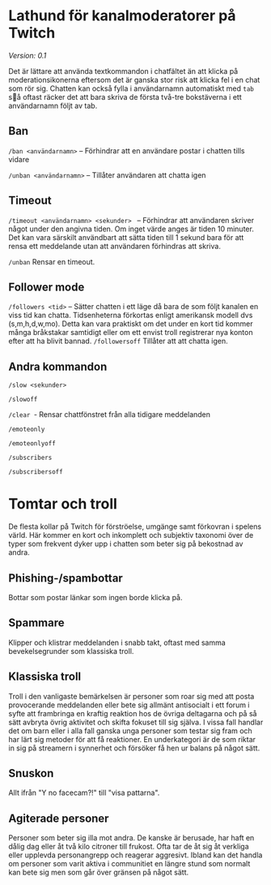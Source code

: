 # Lathund för kanalmoderatorer på Twitch
_Version: 0.1_


Det är lättare att använda textkommandon i chatfältet än att klicka på moderationsikonerna eftersom det är ganska stor risk att klicka fel i en chat som rör sig. Chatten kan också fylla i användarnamn automatiskt med `tab` så oftast räcker det att bara skriva de första två-tre bokstäverna i ett användarnamn följt av tab.


## Ban

`/ban <användarnamn>` – Förhindrar att en användare postar i chatten tills vidare

`/unban <användarnamn>` – Tillåter användaren att chatta igen


## Timeout

`/timeout <användarnamn> <sekunder> ` – Förhindrar att användaren skriver något under den angivna tiden. Om inget värde anges är tiden 10 minuter. Det kan vara särskilt användbart att sätta tiden till 1 sekund bara för att rensa ett meddelande utan att användaren förhindras att skriva.

`/unban` Rensar en timeout.


## Follower mode

`/followers <tid>` – Sätter chatten i ett läge då bara de som följt kanalen en viss tid kan chatta. Tidsenheterna förkortas enligt amerikansk modell dvs (s,m,h,d,w,mo). Detta kan vara praktiskt om det under en kort tid kommer många bråkstakar samtidigt eller om ett envist troll registrerar nya konton efter att ha blivit bannad. `/followersoff` Tillåter att att chatta igen.


## Andra kommandon

`/slow <sekunder>`

`/slowoff`

`/clear `- Rensar chattfönstret från alla tidigare meddelanden

`/emoteonly`

`/emoteonlyoff`

`/subscribers`

`/subscribersoff`

# Tomtar och troll
De flesta kollar på Twitch för förströelse, umgänge samt förkovran i spelens värld.
Här kommer en kort och inkomplett och subjektiv taxonomi över de typer som frekvent dyker upp i chatten
som beter sig på bekostnad av andra.

## Phishing-/spambottar
Bottar som postar länkar som ingen borde klicka på.

## Spammare
Klipper och klistrar meddelanden i snabb takt, oftast med samma bevekelsegrunder som klassiska troll.

## Klassiska troll
Troll i den vanligaste bemärkelsen är personer som roar sig med att posta provocerande
meddelanden eller bete sig allmänt antisocialt i ett forum i syfte att frambringa
en kraftig reaktion hos de övriga deltagarna
och på så sätt avbryta övrig aktivitet och skifta fokuset till sig själva. I vissa fall
handlar det om barn eller i alla fall ganska unga personer som testar sig fram och
har lärt sig metoder för att få reaktioner.
En underkategori är de som riktar in sig på streamern i synnerhet och försöker få
hen ur balans på något sätt.

## Snuskon
Allt ifrån "Y no facecam?!" till "visa pattarna".

## Agiterade personer
Personer som beter sig illa mot andra. De kanske är berusade, har haft
en dålig dag eller åt två kilo citroner till frukost. Ofta tar de åt sig åt verkliga
eller upplevda personangrepp och reagerar aggresivt. Ibland kan det handla om
personer som varit aktiva i communitiet en längre stund som normalt kan bete sig
men som går över gränsen på något sätt.
